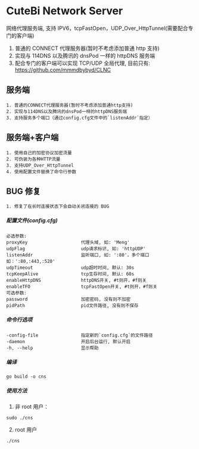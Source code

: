 # CuteBi Network Server

网络代理服务端, 支持 IPV6，tcpFastOpen，UDP_Over_HttpTunnel(需要配合专门的客户端)

1.  普通的 CONNECT 代理服务器(暂时不考虑添加普通 http 支持)
2.  实现与 114DNS 以及腾讯的 dnsPod 一样的 httpDNS 服务端
3.  配合专门的客户端可以实现 TCP/UDP 全局代理, 目前只有: https://github.com/mmmdbybyd/CLNC

## 服务端

    1. 普通的CONNECT代理服务器(暂时不考虑添加普通http支持)
    2. 实现与114DNS以及腾讯的dnsPod一样的httpDNS服务端
    3. 支持服务多个端口（通过config.cfg文件中的`listenAddr`指定）

## 服务端+客户端

    1. 使用自己的加密协议加密流量
    2. 可伪装为各种HTTP流量
    3. 支持UDP_Over_HttpTunnel
    4. 使用配置文件替换了命令行参数

## BUG 修复

    1. 修复了在长时连接状态下会自动关闭连接的 BUG

##### 配置文件(config.cfg)

    必选参数:
    proxyKey                    代理头域, 如: 'Meng'
    udpFlag                     udp请求标识, 如: 'httpUDP'
    listenAddr                  监听端口, 如: ':80'，多个端口如：':80,:443,:520'
    udpTimeout                  udp超时时间, 默认: 30s
    tcpKeepAlive                tcp生存时间, 默认: 60s
    enableHttpDNS               httpDNS开关, #t则开，#f则关
    enableTFO                   tcpFastOpen开关, #t则开，#f则关
    可选参数:
    password                    加密密码, 没有则不加密
    pidPath                     pid文件路径, 没有则不保存

##### 命令行选项

    -config-file                指定新的`config.cfg`的文件路径
    -daemon                     开启后台运行, 默认开启
    -h, --help                  显示帮助

##### 编译

```
go build -o cns
```

##### 使用方法

1. 非 root 用户：

```
sudo ./cns
```

2. root 用户

```
./cns
```
